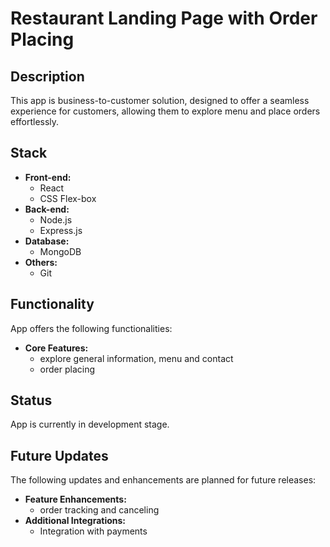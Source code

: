 # Restaurant Landing Page with Order Placing

## Description
This app is business-to-customer solution, designed to offer a seamless experience for customers, allowing them to explore menu and place orders effortlessly.

## Stack
- **Front-end:**
    - React
    - CSS Flex-box
- **Back-end:**
    - Node.js
    - Express.js
- **Database:**
    - MongoDB
- **Others:**
    - Git

## Functionality
App offers the following functionalities:
- **Core Features:**
    - explore general information, menu and contact
    - order placing

## Status
App is currently in development stage.

## Future Updates
The following updates and enhancements are planned for future releases:
- **Feature Enhancements:**
    - order tracking and canceling
- **Additional Integrations:**
    - Integration with payments
